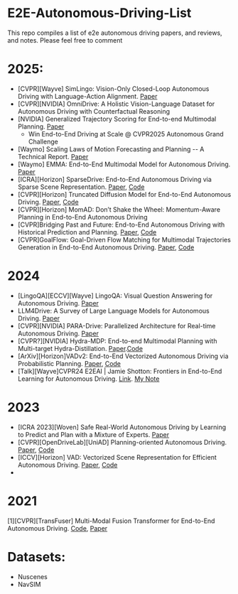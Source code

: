 # E2E-Autonomous-Driving-List
This repo compiles a list of e2e autonomous driving papers, and reviews, and notes. Please feel free to comment


# 2025:
 - [CVPR][Wayve] SimLingo: Vision-Only Closed-Loop Autonomous Driving with Language-Action Alignment. [Paper](https://arxiv.org/pdf/2503.09594)
 - [CVPR][NVIDIA] OmniDrive: A Holistic Vision-Language Dataset for Autonomous Driving with Counterfactual Reasoning
 - [NVIDIA] Generalized Trajectory Scoring for End-to-end Multimodal Planning. [Paper](https://arxiv.org/pdf/2506.06664)
    -  Win End-to-End Driving at Scale @ CVPR2025 Autonomous Grand Challenge
 - [Waymo] Scaling Laws of Motion Forecasting and Planning -- A Technical Report. [Paper](https://arxiv.org/abs/2506.08228)
 - [Waymo] EMMA: End-to-End Multimodal Model for Autonomous Driving. [Paper](https://arxiv.org/pdf/2410.23262)
 - [ICRA][Horizon] SparseDrive: End-to-End Autonomous Driving via Sparse Scene Representation. [Paper](https://arxiv.org/pdf/2405.19620), [Code](https://github.com/swc-17/SparseDrive)
 - [CVPR][Horizon] Truncated Diffusion Model for End-to-End Autonomous Driving. [Paper](https://arxiv.org/abs/2411.15139), [Code](https://github.com/hustvl/DiffusionDrive)
 - [CVPR][Horizon] MomAD: Don’t Shake the Wheel: Momentum-Aware Planning in End-to-End Autonomous Driving
 - [CVPR]Bridging Past and Future: End-to-End Autonomous Driving with Historical Prediction and Planning. [Paper](https://openaccess.thecvf.com/content/CVPR2025/papers/Zhang_Bridging_Past_and_Future_End-to-End_Autonomous_Driving_with_Historical_Prediction_CVPR_2025_paper.pdf), [Code](https://github.com/fudan-zvg/BridgeAD)
 - [CVPR]GoalFlow: Goal-Driven Flow Matching for Multimodal Trajectories Generation in End-to-End Autonomous Driving. [Paper](https://openaccess.thecvf.com/content/CVPR2025/papers/Xing_GoalFlow_Goal-Driven_Flow_Matching_for_Multimodal_Trajectories_Generation_in_End-to-End_CVPR_2025_paper.pdf), [Code](https://github.com/YvanYin/GoalFlow)

# 2024
- [LingoQA][ECCV][Wayve] LingoQA: Visual Question Answering for Autonomous Driving. [Paper](https://arxiv.org/abs/2312.14115)
- LLM4Drive: A Survey of Large Language Models for Autonomous Driving. [Paper](https://arxiv.org/abs/2311.01043)
- [CVPR][NVIDIA] PARA-Drive: Parallelized Architecture for Real-time Autonomous Driving. [Paper](https://xinshuoweng.github.io/paradrive/assets/camera_ready.pdf)
- [CVPR?][NVIDIA] Hydra-MDP: End-to-end Multimodal Planning with Multi-target Hydra-Distillation. [Paper](https://xinshuoweng.github.io/paradrive/assets/camera_ready.pdf).[Code](https://github.com/NVlabs/Hydra-MDP?tab=readme-ov-file)
- [ArXiv][Horizon]VADv2: End-to-End Vectorized Autonomous Driving via Probabilistic Planning. [Paper](https://arxiv.org/abs/2402.13243), [Code](https://github.com/hustvl/VAD)
- [Talk][Wayve]CVPR24 E2EAI | Jamie Shotton: Frontiers in End-to-End Learning for Autonomous Driving. [Link](https://www.youtube.com/watch?v=a_q3Efh6-5E&list=PL5ksjZd5b6SJzV-jQz5sqCypT_rrorCVF&index=2). [My Note](https://github.com/trungmanhhuynh/E2E-Autonomous-Driving-Review/blob/main/notes/CVPR24_E2EAI_Jamie_Shotton_Frontiers%20in%20End-to-End%20Learning%20for%20Autonomous%20Driving.md)

# 2023
- [ICRA 2023][Woven] Safe Real-World Autonomous Driving by Learning to Predict and Plan with a Mixture of Experts. [Paper](https://arxiv.org/abs/2211.02131)
- [CVPR][OpenDriveLab][UniAD] Planning-oriented Autonomous Driving. [Paper](https://arxiv.org/pdf/2212.10156), [Code](https://github.com/OpenDriveLab/UniAD)
- [ICCV][Horizon] VAD: Vectorized Scene Representation for Efficient Autonomous Driving. [Paper](https://arxiv.org/abs/2303.12077), [Code](https://github.com/hustvl/VAD)
- 
# 2021
[1][CVPR][TransFuser] Multi-Modal Fusion Transformer for End-to-End Autonomous Driving. [Code](https://github.com/autonomousvision/transfuser/tree/cvpr2021), [Paper](https://arxiv.org/abs/2104.09224)

# Datasets: 
 - Nuscenes 
 - NavSIM
